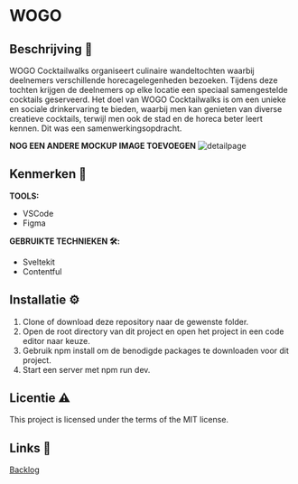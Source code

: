 # WOGO

## Beschrijving 📄
WOGO Cocktailwalks organiseert culinaire wandeltochten waarbij deelnemers verschillende horecagelegenheden bezoeken. Tijdens deze tochten krijgen de deelnemers op elke locatie een speciaal samengestelde cocktails geserveerd. Het doel van WOGO Cocktailwalks is om een unieke en sociale drinkervaring te bieden, waarbij men kan genieten van diverse creatieve cocktails, terwijl men ook de stad en de horeca beter leert kennen. Dit was een samenwerkingsopdracht. 

**NOG EEN ANDERE MOCKUP IMAGE TOEVOEGEN**
![detailpage](https://github.com/sannevanseeventer/wogo/assets/112857444/bef34906-9734-42a2-ba87-1d9266f9721a)

## Kenmerken 🧰

**TOOLS:**
* VSCode
* Figma
  
**GEBRUIKTE TECHNIEKEN 🛠️:**
* Sveltekit
* Contentful

## Installatie ⚙️
1. Clone of download deze repository naar de gewenste folder.
2. Open de root directory van dit project en open het project in een code editor naar keuze.
3. Gebruik npm install om de benodigde packages te downloaden voor dit project.
5. Start een server met npm run dev.
   
## Licentie ⚠️
This project is licensed under the terms of the MIT license.

## Links 🔗

[Backlog](https://github.com/orgs/fdnd-agency/projects/29/views/1)
